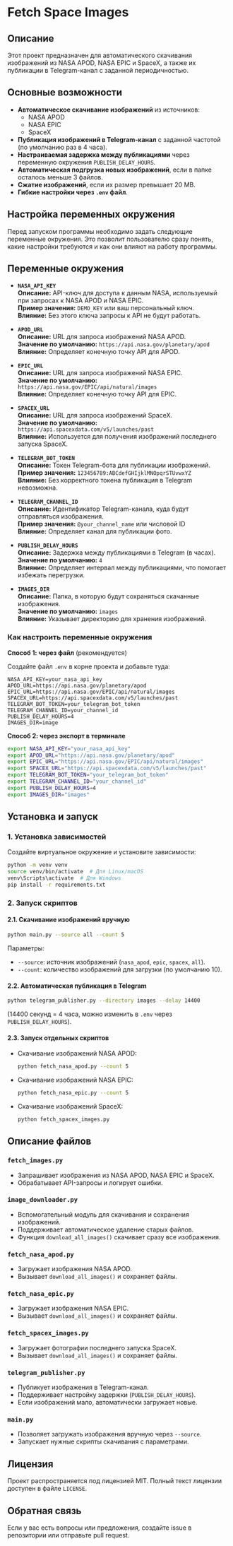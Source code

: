 # Fetch Space Images

## Описание
Этот проект предназначен для автоматического скачивания изображений из NASA APOD, NASA EPIC и SpaceX, а также их публикации в Telegram-канал с заданной периодичностью.

## Основные возможности
- **Автоматическое скачивание изображений** из источников:
  - NASA APOD
  - NASA EPIC
  - SpaceX
- **Публикация изображений в Telegram-канал** с заданной частотой (по умолчанию раз в 4 часа).
- **Настраиваемая задержка между публикациями** через переменную окружения `PUBLISH_DELAY_HOURS`.
- **Автоматическая подгрузка новых изображений**, если в папке осталось меньше 3 файлов.
- **Сжатие изображений**, если их размер превышает 20 MB.
- **Гибкие настройки через `.env` файл**.

## Настройка переменных окружения

Перед запуском программы необходимо задать следующие переменные окружения. Это позволит пользователю сразу понять, какие настройки требуются и как они влияют на работу программы.

## Переменные окружения

- **`NASA_API_KEY`**  
  **Описание:** API-ключ для доступа к данным NASA, используемый при запросах к NASA APOD и NASA EPIC.  
  **Пример значения:** `DEMO_KEY` или ваш персональный ключ.  
  **Влияние:** Без этого ключа запросы к API не будут работать.

- **`APOD_URL`**  
  **Описание:** URL для запроса изображений NASA APOD.  
  **Значение по умолчанию:** `https://api.nasa.gov/planetary/apod`  
  **Влияние:** Определяет конечную точку API для APOD.

- **`EPIC_URL`**  
  **Описание:** URL для запроса изображений NASA EPIC.  
  **Значение по умолчанию:** `https://api.nasa.gov/EPIC/api/natural/images`  
  **Влияние:** Определяет конечную точку API для EPIC.

- **`SPACEX_URL`**  
  **Описание:** URL для запроса изображений SpaceX.  
  **Значение по умолчанию:** `https://api.spacexdata.com/v5/launches/past`  
  **Влияние:** Используется для получения изображений последнего запуска SpaceX.

- **`TELEGRAM_BOT_TOKEN`**  
  **Описание:** Токен Telegram-бота для публикации изображений.  
  **Пример значения:** `123456789:ABCdefGHIjklMNOpqrSTUvwxYZ`  
  **Влияние:** Без корректного токена публикация в Telegram невозможна.

- **`TELEGRAM_CHANNEL_ID`**  
  **Описание:** Идентификатор Telegram-канала, куда будут отправляться изображения.  
  **Пример значения:** `@your_channel_name` или числовой ID  
  **Влияние:** Определяет канал для публикации фото.

- **`PUBLISH_DELAY_HOURS`**  
  **Описание:** Задержка между публикациями в Telegram (в часах).  
  **Значение по умолчанию:** `4`  
  **Влияние:** Определяет интервал между публикациями, что помогает избежать перегрузки.

- **`IMAGES_DIR`**  
  **Описание:** Папка, в которую будут сохраняться скачанные изображения.  
  **Значение по умолчанию:** `images`  
  **Влияние:** Указывает директорию для хранения изображений.

### **Как настроить переменные окружения**

**Способ 1: через файл** (рекомендуется)

Создайте файл `.env` в корне проекта и добавьте туда:

```dotenv
NASA_API_KEY=your_nasa_api_key
APOD_URL=https://api.nasa.gov/planetary/apod
EPIC_URL=https://api.nasa.gov/EPIC/api/natural/images
SPACEX_URL=https://api.spacexdata.com/v5/launches/past
TELEGRAM_BOT_TOKEN=your_telegram_bot_token
TELEGRAM_CHANNEL_ID=your_channel_id
PUBLISH_DELAY_HOURS=4
IMAGES_DIR=image
```

**Способ 2: через экспорт в терминале**

```sh
export NASA_API_KEY="your_nasa_api_key"
export APOD_URL="https://api.nasa.gov/planetary/apod"
export EPIC_URL="https://api.nasa.gov/EPIC/api/natural/images"
export SPACEX_URL="https://api.spacexdata.com/v5/launches/past"
export TELEGRAM_BOT_TOKEN="your_telegram_bot_token"
export TELEGRAM_CHANNEL_ID="your_channel_id"
export PUBLISH_DELAY_HOURS=4
export IMAGES_DIR="images"
```

## Установка и запуск

### 1. Установка зависимостей
Создайте виртуальное окружение и установите зависимости:
```sh
python -m venv venv
source venv/bin/activate  # Для Linux/macOS
venv\Scripts\activate  # Для Windows
pip install -r requirements.txt
```

### 2. Запуск скриптов

#### 2.1. Скачивание изображений вручную
```sh
python main.py --source all --count 5
```
Параметры:
- `--source`: источник изображений (`nasa_apod`, `epic`, `spacex`, `all`).
- `--count`: количество изображений для загрузки (по умолчанию 10).

#### 2.2. Автоматическая публикация в Telegram
```sh
python telegram_publisher.py --directory images --delay 14400
```
(14400 секунд = 4 часа, можно изменить в `.env` через `PUBLISH_DELAY_HOURS`).

#### 2.3. Запуск отдельных скриптов
- Скачивание изображений NASA APOD:
  ```sh
  python fetch_nasa_apod.py --count 5
  ```
- Скачивание изображений NASA EPIC:
  ```sh
  python fetch_nasa_epic.py --count 5
  ```
- Скачивание изображений SpaceX:
  ```sh
  python fetch_spacex_images.py
  ```

## Описание файлов
### `fetch_images.py`
- Запрашивает изображения из NASA APOD, NASA EPIC и SpaceX.
- Обрабатывает API-запросы и логирует ошибки.

### `image_downloader.py`
- Вспомогательный модуль для скачивания и сохранения изображений.
- Поддерживает автоматическое удаление старых файлов.
- Функция `download_all_images()` скачивает сразу все изображения.

### `fetch_nasa_apod.py`
- Загружает изображения NASA APOD.
- Вызывает `download_all_images()` и сохраняет файлы.

### `fetch_nasa_epic.py`
- Загружает изображения NASA EPIC.
- Вызывает `download_all_images()` и сохраняет файлы.

### `fetch_spacex_images.py`
- Загружает фотографии последнего запуска SpaceX.
- Вызывает `download_all_images()` и сохраняет файлы.

### `telegram_publisher.py`
- Публикует изображения в Telegram-канал.
- Поддерживает настройку задержки (`PUBLISH_DELAY_HOURS`).
- Если изображений мало, автоматически загружает новые.

### `main.py`
- Позволяет загружать изображения вручную через `--source`.
- Запускает нужные скрипты скачивания с параметрами.

## Лицензия
Проект распространяется под лицензией MIT. Полный текст лицензии доступен в файле `LICENSE`.

## Обратная связь
Если у вас есть вопросы или предложения, создайте issue в репозитории или отправьте pull request.
